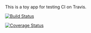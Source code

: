 This is a toy app for testing CI on Travis.

[![Build Status](https://travis-ci.org/siddharth2010/TestTravisAndroidApp.svg?branch=master)](https://travis-ci.org/siddharth2010/TestTravisAndroidApp)

[![Coverage Status](https://coveralls.io/repos/github/siddharth2010/TestTravisAndroidApp/badge.svg?branch=master)](https://coveralls.io/github/siddharth2010/TestTravisAndroidApp?branch=master)
